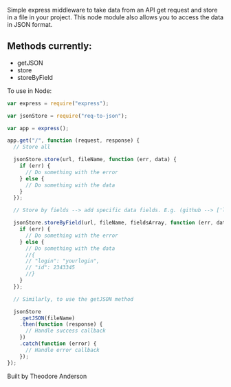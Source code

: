
Simple express middleware to take data from an API get request and store in a file in your project.
This node module also allows you to access the data in JSON format.

Methods currently: 
-----------------
- getJSON
- store
- storeByField

To use in Node:

```js
var express = require("express");

var jsonStore = require("req-to-json");

var app = express();

app.get("/", function (request, response) {
  // Store all

  jsonStore.store(url, fileName, function (err, data) {
    if (err) {
      // Do something with the error
    } else {
      // Do something with the data
    }
  });

  // Store by fields --> add specific data fields. E.g. (github --> ['login', 'id'])

  jsonStore.storeByField(url, fileName, fieldsArray, function (err, data) {
    if (err) {
      // Do something with the error
    } else {
      // Do something with the data
      //{
      // "login": "yourlogin",
      // "id": 2343345
      //}
    }
  });

  // Similarly, to use the getJSON method

  jsonStore
    .getJSON(fileName)
    .then(function (response) {
      // Handle success callback
    })
    .catch(function (error) {
      // Handle error callback
    });
});
```

Built by Theodore Anderson
